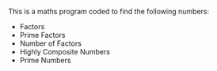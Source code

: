 This is a maths program coded to find the following numbers:
- Factors
- Prime Factors
- Number of Factors
- Highly Composite Numbers
- Prime Numbers
